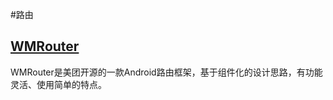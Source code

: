 #路由
## [WMRouter](https://github.com/meituan/WMRouter)
WMRouter是美团开源的一款Android路由框架，基于组件化的设计思路，有功能灵活、使用简单的特点。
